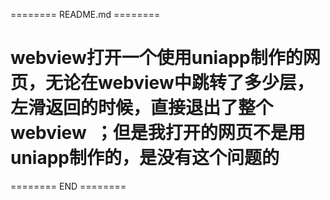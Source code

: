 ======== README.md ========

# webview打开一个使用uniapp制作的网页，无论在webview中跳转了多少层，左滑返回的时候，直接退出了整个webview ；但是我打开的网页不是用uniapp制作的，是没有这个问题的

======== END ========
